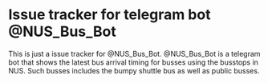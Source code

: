 # Issue tracker for telegram bot @NUS_Bus_Bot

This is just a issue tracker for @NUS_Bus_Bot. @NUS_Bus_Bot is a telegram bot that shows the latest bus arrival timing for busses using the busstops in NUS. Such busses includes the bumpy shuttle bus as well as public busses.
